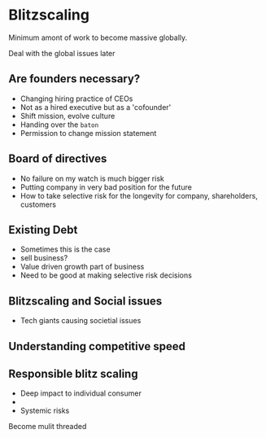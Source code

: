 # Blitzscaling

Minimum amont of work to become massive globally.

Deal with the global issues later 

## Are founders necessary?
- Changing hiring practice of CEOs
- Not as a hired executive but as a 'cofounder' 
- Shift mission, evolve culture
- Handing over the `baton`
- Permission to change mission statement 

## Board of directives
- No failure on my watch is much bigger risk 
- Putting company in very bad position for the future
- How to take selective risk for the longevity for company, shareholders, customers

## Existing Debt 
- Sometimes this is the case 
- sell business?
- Value driven growth part of business
- Need to be good at making selective risk decisions


## Blitzscaling and Social issues
- Tech giants causing societial issues

## Understanding competitive speed

## Responsible blitz scaling
- Deep impact to individual consumer
- 
- Systemic risks


Become mulit threaded